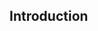 ## Introduction

<!--
# Things to remember:

1. There is some introduction in the BDS conference abstract, and also in the one for the CSHL that we didn't submit.
1. something like "identify the precise cell type, not only the tissue"

# Important papers


- mention here the funichelo (or something like that) about paper that eQTL are not useful to identify tissue of origin
From this paper, say that we shared the same principle by using gene expression data to infer context, and TWAS to find gene-disease associations (because of great sample size) (another way of saying it is imputed transcriptomes from GWAS)

- From Casey's R01:
"Tissue specificity is also a key feature of human disease and genes with tissue-specific expression are
enriched for disease associations 8–10"
LIST THOSE PAPERS HERE:
   - 8. Cai, J. J. & Petrov, D. A. Relaxed purifying selection and possibly high rate of adaptation in
   primate lineage-specific genes. Genome Biol. Evol. 2, 393–409 (2010).
   - 9. Winter, E. E., Goodstadt, L. & Ponting, C. P. Elevated rates of protein secretion, evolution, and
   disease among tissue-specific genes. Genome Res. 14, 54–61 (2004).
   - 10. Lage, K., Hansen, N. T., Karlberg, E. O., Eklund, A. C., Roque, F. S., Donahoe, P. K., Szallasi, Z.,
   Jensen, T. S. & Brunak, S. A large-scale analysis of tissue-specific pathology and gene
   expression of human disease genes and complexes. Proc. Natl. Acad. Sci. 105, 20870–20875
   (2008).

- Predicting genotype-specific gene regulatory networks
https://www.biorxiv.org/content/10.1101/2021.01.18.427134v1?rss=1
I like the ideas mentioned in the abstract and introduction of this paper.

- Identification of therapeutic targets from genetic association studies using hierarchical component analysis
Highly related paper.
See notes here https://drive.google.com/file/d/1C-6OGDxo3lG4_1b33prplsZ22r5hwjkq/view
Cite this paper about GWAS component, gene modules, and S-PrediXcan.
Some limitations of this method:
1. They find co-expression modules in GTEx only, we do it across recount2.
1. They use weighted correlation network analysis (WGCNA) to find modules,
   which seems simple.  We use PLIER with prior knowledge.
1. This is how they find a module: ``The eigen-gene component was then computed
   as the first principal component of the expression matrix of co-expressed
   genes''
1. ``Among 44 tissues analyzed, we generally detected 213±89 co-expression
   modules in one tissue.''
-->
